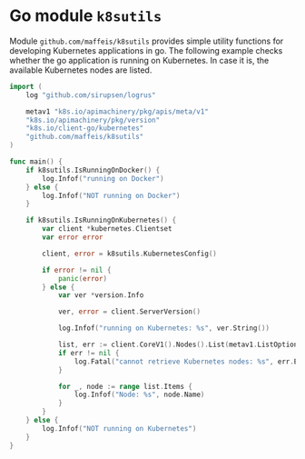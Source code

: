 # Go module `k8sutils`

Module `github.com/maffeis/k8sutils` provides simple utility functions for developing Kubernetes applications in go.
The following example checks whether the go application is running on Kubernetes. In case it is, the available Kubernetes nodes are listed.

```go
import (
	log "github.com/sirupsen/logrus"

	metav1 "k8s.io/apimachinery/pkg/apis/meta/v1"
	"k8s.io/apimachinery/pkg/version"
	"k8s.io/client-go/kubernetes"
	"github.com/maffeis/k8sutils"
)

func main() {
	if k8sutils.IsRunningOnDocker() {
		log.Infof("running on Docker")
	} else {
		log.Infof("NOT running on Docker")
	}

	if k8sutils.IsRunningOnKubernetes() {
		var client *kubernetes.Clientset
		var error error

		client, error = k8sutils.KubernetesConfig()

		if error != nil {
			panic(error)
		} else {
			var ver *version.Info

			ver, error = client.ServerVersion()

			log.Infof("running on Kubernetes: %s", ver.String())

			list, err := client.CoreV1().Nodes().List(metav1.ListOptions{})
			if err != nil {
				log.Fatal("cannot retrieve Kubernetes nodes: %s", err.Error())
			}

			for _, node := range list.Items {
				log.Infof("Node: %s", node.Name)
			}
		}
	} else {
		log.Infof("NOT running on Kubernetes")
	}
}
```
